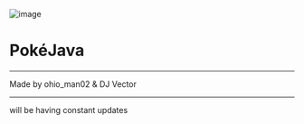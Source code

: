 ![image](https://github.com/mind-set09/PokeJava/assets/141085830/f47dccdd-71e6-4f0c-8e37-7da5156f8a94)
# PokéJava
--------------------------------------------
Made by ohio_man02 & DJ Vector

--------------------------------------------
will be having constant updates
